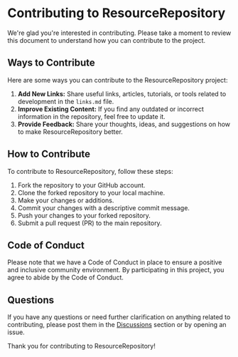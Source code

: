 # Contributing to ResourceRepository

We're glad you're interested in contributing. Please take a moment to review this document to understand how you can contribute to the project.

## Ways to Contribute

Here are some ways you can contribute to the ResourceRepository project:

1. **Add New Links:** Share useful links, articles, tutorials, or tools related to development in the `links.md` file.
2. **Improve Existing Content:** If you find any outdated or incorrect information in the repository, feel free to update it.
3. **Provide Feedback:** Share your thoughts, ideas, and suggestions on how to make ResourceRepository better.

## How to Contribute

To contribute to ResourceRepository, follow these steps:

1. Fork the repository to your GitHub account.
2. Clone the forked repository to your local machine.
3. Make your changes or additions.
4. Commit your changes with a descriptive commit message.
5. Push your changes to your forked repository.
6. Submit a pull request (PR) to the main repository.

## Code of Conduct

Please note that we have a Code of Conduct in place to ensure a positive and inclusive community environment. By participating in this project, you agree to abide by the Code of Conduct.

## Questions

If you have any questions or need further clarification on anything related to contributing, please post them in the [Discussions](https://github.com/Andrei-Boghiu/ResourceRepository/discussions) section or by opening an issue.

Thank you for contributing to ResourceRepository!
